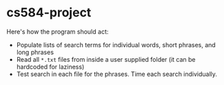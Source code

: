# cs584-project

Here's how the program should act:

- Populate lists of search terms for individual words, short phrases, and long phrases
- Read all `*.txt` files from inside a user supplied folder (it can be hardcoded
  for laziness)
- Test search in each file for the phrases. Time each search individually.
